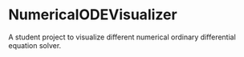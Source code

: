 # NumericalODEVisualizer
A student project to visualize different numerical ordinary differential equation solver.


